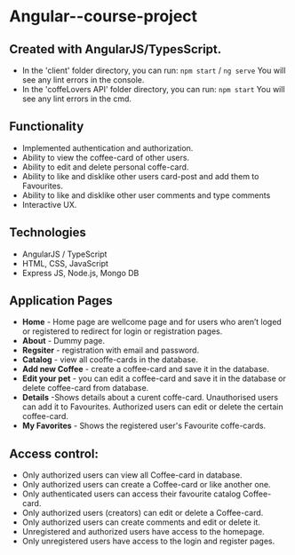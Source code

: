 # Angular--course-project
## Created with AngularJS/TypesScript.


- In the 'client' folder directory, you can run: `npm start` / `ng serve`
You will  see any lint errors in the console.
- In the 'coffeLovers API' folder directory, you can run: `npm start`
You will  see any lint errors in the cmd.

## Functionality
* Implemented authentication and authorization.
* Ability to  view the coffee-card of other users.
* Ability to edit and delete personal coffe-card.
* Ability to like and disklike other users card-post and add them to Favourites.
* Ability to like and disklike other user comments and type comments
* Interactive UX.

## Technologies
* AngularJS / TypeScript
* HTML, CSS, JavaScript
* Еxpress JS, Node.js, Mongo DB 

## Application Pages
* **Home** - Home page are wellcome page and  for users who aren’t loged or registered to redirect for login or registration pages.
* **About** - Dummy page.
* **Regsiter** - registration with email and password.
* **Catalog** - view all cooffe-cards in the database.
* **Add new Coffee** - create a coffee-card and save it in the database.
* **Edit your pet** - you can edit a coffee-card and save it in the database or delete coffee-card from database.
* **Details** -Shows details about a curent coffe-card. Unauthorised users can add it to Favourites. Authorized users can edit or delete the certain coffee-card. 
* **My Favorites** - Shows the registered user's Favourite coffe-cards. 


## Access control:

* Only authorized users can view all Coffee-card in database.
* Only authorized users can create a Coffee-card or like another one.
* Only authenticated users can access their favourite catalog Coffee-card.
* Only authorized users (creators) can edit or delete a Coffee-card.
* Only authorized users can create comments and  edit or delete it.
* Unregistered and authorized users have access to the homepage.
* Only unregistered users have access to the login and register pages.


